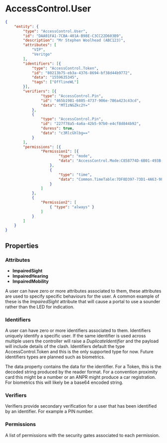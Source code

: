 # AccessControl.User

````json
{
    "entity": {
        "type": "AccessControl.User",
        "id": "DAA01FA1-7CBA-401A-B98E-C3CC22D603B9",
        "description": "Mr Stephen Woolhead (ABC123)",
        "attributes": [
            "VIP",
            "Veritgo"
        ],
        "identifiers": [{
            "type": "AccessControl.Token",
            "id": "80213b75-eb3a-4376-8694-bf38d44b9772",
            "data": "1559635345",
            "tags": ["OfflineWL"]
        }],
        "verifiers": [{
                "type": "AccessControl.Pin",
                "id": "465b1981-6805-4737-906e-786a423c43cd",
                "data": "MTIzNGZkc2Y="
            },
            {
                "type": "AccessControl.Pin",
                "id": "227f78a5-4a6a-42b5-97b0-e4cf8d844b92",
                "duress": true,
                "data": "c3RlcGhlbg=="
            }
        ],
        "permissions": [{
                "Permission1": [{
                        "type": "mode",
                        "data": "AccessControl.Mode:C858774D-6B01-493B-BF52-B1817A9E6AF3"
                    },
                    {
                        "type": "time",
                        "data": "Common.TimeTable:7DF8D397-73D1-4A63-9F10-0F646C4EA87F"
                    }
                ]
            },
            {
                "Permission2": [
                    { "type": "always" }
                ]
            }
        ]
    }
}
````

## Properties

### Attributes

- **ImpairedSight**
- **ImpairedHearing**
- **ImpairedMobility**

A user can have zero or more attributes associated to them, these attributes are
used to specify specific behaviours for the user. A common example of these is
the *ImpairedSight* attribute that will cause a portal to use a sounder rather than the
LED for indication.


### Identifiers

A user can have zero or more identifiers associated to them. Identifiers
uniquely identify a specific user. If the same identifier is used across
multiple users the controller will raise a *DuplicateIdentifier* and the payload
will include details of the clash. Identifiers default the type
AccessControl.Token and this is the only supported type for now. Future
identifiers types are planned such as biometrics.

The data property contains the data for the identifier. For a Token, this is the
decoded string produced by the reader format. For a convention proximity card
this might be a number or an ANPR might produce a car registration. For
biometrics this will likely be a base64 encoded string.

### Verifiers

Verifiers provide secondary verification for a user that has been identified by
an identifier. For example a PIN number.

### Permissions

A list of permissions with the security gates associated to each permission.